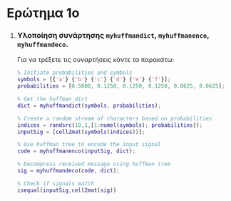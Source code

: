 # Ερώτημα 1ο

1. ### Υλοποίηση συνάρτησης `myhuffmandict`, `myhuffmanenco`, `myhuffmandeco`.

   Για να τρέξετε τις συναρτήσεις κάντε τα παρακάτω:

   ```matlab
   % Initiate probabilities and symbols
   symbols = [{'a'} {'b'} {'c'} {'d'} {'e'} {'f'}];
   probabilities = [0.5000, 0.1250, 0.1250, 0.1250, 0.0625, 0.0625];

   % Get the huffman dict
   dict = myhuffmandict(symbols, probabilities);

   % Create a random stream of characters based on probabilities
   indices = randsrc(10,1,[1:numel(symbols); probabilities]);
   inputSig = [cell2mat(symbols(indices))];

   % Use huffman tree to encode the input signal
   code = myhuffmanenco(inputSig, dict);

   % Decompress received message using huffman tree
   sig = myhuffmandeco(code, dict);

   % Check if signals match
   isequal(inputSig,cell2mat(sig))
   ```
